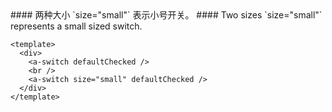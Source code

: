 <cn>
#### 两种大小
`size="small"` 表示小号开关。
</cn>

<us>
#### Two sizes
`size="small"` represents a small sized switch.
</us>

```tpl
<template>
  <div>
    <a-switch defaultChecked />
    <br />
    <a-switch size="small" defaultChecked />
  </div>
</template>
```
